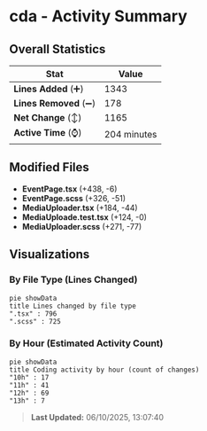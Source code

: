 # cda - Activity Summary 

## Overall Statistics

| Stat                   | Value                                                             |
| ---------------------- | ----------------------------------------------------------------- |
| **Lines Added** (➕)   | 1343                                          |
| **Lines Removed** (➖) | 178                                        |
| **Net Change** (↕)    | 1165                |
| **Active Time** (⌚)   | 204 minutes |


## Modified Files
- **EventPage.tsx** (+438, -6)
- **EventPage.scss** (+326, -51)
- **MediaUploader.tsx** (+184, -44)
- **MediaUploade.test.tsx** (+124, -0)
- **MediaUploader.scss** (+271, -77)

## Visualizations

### By File Type (Lines Changed)

```mermaid
pie showData
title Lines changed by file type
".tsx" : 796
".scss" : 725
```

### By Hour (Estimated Activity Count)

```mermaid
pie showData
title Coding activity by hour (count of changes)
"10h" : 17
"11h" : 41
"12h" : 69
"13h" : 7
```


> **Last Updated:** 06/10/2025, 13:07:40